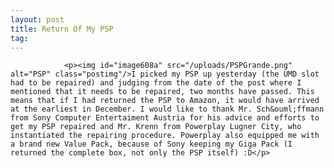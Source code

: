 ```yaml
---
layout: post
title: Return Of My PSP
tag: 
---
```



                <p><img id="image608a" src="/uploads/PSPGrande.png" alt="PSP" class="postimg"/>I picked my PSP up yesterday (the UMD slot had to be repaired) and judging from the date of the post where I mentioned that it needs to be repaired, two months have passed. This means that if I had returned the PSP to Amazon, it would have arrived at the earliest in December. I would like to thank Mr. Sch&ouml;ffmann from Sony Computer Entertaiment Austria for his advice and efforts to get my PSP repaired and Mr. Krenn from Powerplay Lugner City, who instantiated the repairing procedure. Powerplay also equipped me with a brand new Value Pack, because of Sony keeping my Giga Pack (I returned the complete box, not only the PSP itself) :D</p>
            
